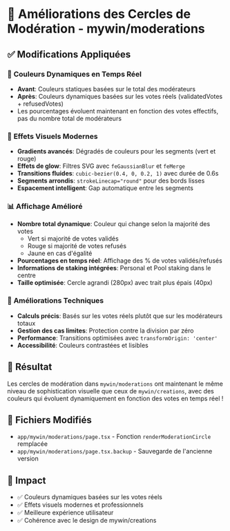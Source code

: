 # 🎨 Améliorations des Cercles de Modération - mywin/moderations

## ✅ Modifications Appliquées

### 🔄 **Couleurs Dynamiques en Temps Réel**
- **Avant**: Couleurs statiques basées sur le total des modérateurs
- **Après**: Couleurs dynamiques basées sur les votes réels (validatedVotes + refusedVotes)
- Les pourcentages évoluent maintenant en fonction des votes effectifs, pas du nombre total de modérateurs

### 🎨 **Effets Visuels Modernes**
- **Gradients avancés**: Dégradés de couleurs pour les segments (vert et rouge)
- **Effets de glow**: Filtres SVG avec `feGaussianBlur` et `feMerge`
- **Transitions fluides**: `cubic-bezier(0.4, 0, 0.2, 1)` avec durée de 0.6s
- **Segments arrondis**: `strokeLinecap="round"` pour des bords lisses
- **Espacement intelligent**: Gap automatique entre les segments

### 📊 **Affichage Amélioré**
- **Nombre total dynamique**: Couleur qui change selon la majorité des votes
  - Vert si majorité de votes validés
  - Rouge si majorité de votes refusés  
  - Jaune en cas d'égalité
- **Pourcentages en temps réel**: Affichage des % de votes validés/refusés
- **Informations de staking intégrées**: Personal et Pool staking dans le centre
- **Taille optimisée**: Cercle agrandi (280px) avec trait plus épais (40px)

### 🔧 **Améliorations Techniques**
- **Calculs précis**: Basés sur les votes réels plutôt que sur les modérateurs totaux
- **Gestion des cas limites**: Protection contre la division par zéro
- **Performance**: Transitions optimisées avec `transformOrigin: 'center'`
- **Accessibilité**: Couleurs contrastées et lisibles

## 🎯 **Résultat**
Les cercles de modération dans `mywin/moderations` ont maintenant le même niveau de sophistication visuelle que ceux de `mywin/creations`, avec des couleurs qui évoluent dynamiquement en fonction des votes en temps réel !

## 📁 **Fichiers Modifiés**
- `app/mywin/moderations/page.tsx` - Fonction `renderModerationCircle` remplacée
- `app/mywin/moderations/page.tsx.backup` - Sauvegarde de l'ancienne version

## 🚀 **Impact**
- ✅ Couleurs dynamiques basées sur les votes réels
- ✅ Effets visuels modernes et professionnels
- ✅ Meilleure expérience utilisateur
- ✅ Cohérence avec le design de mywin/creations
